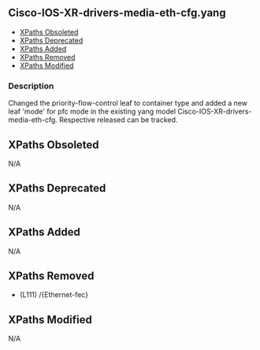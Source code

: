 ## Cisco-IOS-XR-drivers-media-eth-cfg.yang

- [XPaths Obsoleted](#xpaths-obsoleted)
- [XPaths Deprecated](#xpaths-deprecated)
- [XPaths Added](#xpaths-added)
- [XPaths Removed](#xpaths-removed)
- [XPaths Modified](#xpaths-modified)

### Description

Changed the priority-flow-control leaf to container type and added a new leaf 'mode' for pfc mode in the existing yang model Cisco-IOS-XR-drivers-media-eth-cfg. Respective released can be tracked.

## XPaths Obsoleted

N/A

## XPaths Deprecated

N/A

## XPaths Added

N/A

## XPaths Removed

- (L111)	/{Ethernet-fec}

## XPaths Modified

N/A

